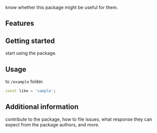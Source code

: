 <!--
This README describes the package. If you publish this package to pub.dev,
this README's contents appear on the landing page for your package.

For information about how to write a good package README, see the guide for
[writing package pages](https://dart.dev/guides/libraries/writing-package-pages).

For general information about developing packages, see the Dart guide for
[creating packages](https://dart.dev/guides/libraries/create-library-packages)
and the Flutter guide for
[developing packages and plugins](https://flutter.dev/developing-packages).
-->

know whether this package might be useful for them.

## Features



## Getting started

start using the package.

## Usage

to `/example` folder.

```dart
const like = 'sample';
```

## Additional information

contribute to the package, how to file issues, what response they can expect
from the package authors, and more.
